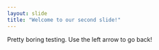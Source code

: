 ```yaml
---
layout: slide
title: "Welcome to our second slide!"
---
```

Pretty boring testing.
Use the left arrow to go back!

